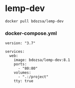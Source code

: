 # lemp-dev

`docker pull bdozsa/lemp-dev`

### docker-compose.yml
```
version: "3.7"

services:
  web:
    image: bdozsa/lemp-dev:8.1
    ports:
      - "80:80"
    volumes:
      - ".:/project"
    tty: true
```
